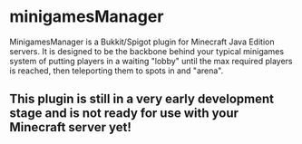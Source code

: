 # minigamesManager
MinigamesManager is a Bukkit/Spigot plugin for Minecraft Java Edition servers. It is designed to be the backbone behind your typical minigames system of putting players in a waiting "lobby" until the max required players is reached, then teleporting them to spots in and "arena".

## **This plugin is still in a very early development stage and is not ready for use with your Minecraft server yet!**

